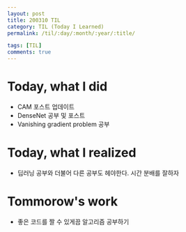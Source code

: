 ```yaml
---
layout: post
title: 200310 TIL
category: TIL (Today I Learned)
permalink: /til/:day/:month/:year/:title/

tags: [TIL]
comments: true
---
```


# Today, what I did
- CAM 포스트 업데이트
- DenseNet 공부 및 포스트
- Vanishing gradient problem 공부


# Today, what I realized
- 딥러닝 공부와 더불어 다른 공부도 헤야한다. 시간 분배를 잘하자


# Tommorow's work
- 좋은 코드를 짤 수 있게끔 알고리즘 공부하기


